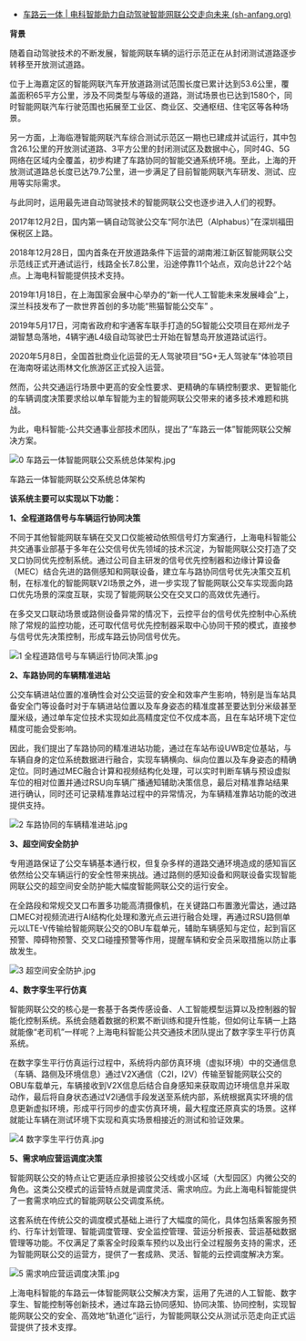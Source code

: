 - [车路云一体 | 电科智能助力自动驾驶智能网联公交走向未来 (sh-anfang.org)](http://www.sh-anfang.org/page/2/8/8719.html)

**背景**

随着自动驾驶技术的不断发展，智能网联车辆的运行示范正在从封闭测试道路逐步转移至开放测试道路。

位于上海嘉定区的智能网联汽车开放道路测试范围长度已累计达到53.6公里，覆盖面积65平方公里，涉及不同类型与等级的道路，测试场景也已达到1580个，同时智能网联汽车行驶范围也拓展至工业区、商业区、交通枢纽、住宅区等各种场景。

另一方面，上海临港智能网联汽车综合测试示范区一期也已建成并试运行，其中包含26.1公里的开放测试道路、3平方公里的封闭测试区及数据中心，同时4G、5G网络在区域内全覆盖，初步构建了车路协同的智能交通系统环境。至此，上海的开放测试道路总长度已达79.7公里，进一步满足了目前智能网联汽车研发、测试、应用等实际需求。

与此同时，运用最先进自动驾驶技术的智能网联公交也逐步进入人们的视野。

2017年12月2日，国内第一辆自动驾驶公交车“阿尔法巴（Alphabus）”在深圳福田保税区上路。

2018年12月28日，国内首条在开放道路条件下运营的湖南湘江新区智能网联公交示范线正式开通试运行，线路全长7.8公里，沿途停靠11个站点，双向总计22个站点。上海电科智能提供技术支持。

2019年1月18日，在上海国家会展中心举办的“新一代人工智能未来发展峰会”上，深兰科技发布了一款世界首创的多功能“熊猫智能公交车” 。

2019年5月17日，河南省政府和宇通客车联手打造的5G智能公交项目在郑州龙子湖智慧岛落地，4辆宇通L4级自动驾驶巴士开始在智慧岛开放道路试运行。

2020年5月8日，全国首批商业化运营的无人驾驶项目“5G+无人驾驶车”体验项目在海南呀诺达雨林文化旅游区正式投入运营。

然而，公共交通运行场景中更高的安全性要求、更精确的车辆控制要求、更智能化的车辆调度决策要求给以单车智能为主的智能网联公交带来的诸多技术难题和挑战。

为此，电科智能-公共交通事业部技术团队，提出了“车路云一体”智能网联公交解决方案。

![0 车路云一体智能网联公交系统总体架构.jpg](http://www.sh-anfang.org/ueditor/php/upload/image/20200723/1595488439357981.jpg)

车路云一体智能网联公交系统总体架构



**该系统主要可以实现以下功能：**

**1、全程道路信号与车辆运行协同决策**

不同于其他智能网联车辆在交叉口仅能被动依照信号灯方案通行，上海电科智能公共交通事业部基于多年在公交信号优先领域的技术沉淀，为智能网联公交打造了交叉口协同优先控制系统。通过公司自主研发的信号优先控制器和边缘计算设备（MEC）结合先进的路侧感知和网联设备，建立车与路协同信号优先决策交互机制，在标准化的智能网联V2I场景之外，进一步实现了智能网联公交车实现面向路口优先场景的深度互联，实现了智能网联公交在交叉口的高效优先通行。

在多交叉口联动场景或路侧设备异常的情况下，云控平台的信号优先控制中心系统除了常规的监控功能，还可取代信号优先控制器采取中心协同干预的模式，直接参与信号优先决策控制，形成车路云协同信号优先。

![1 全程道路信号与车辆运行协同决策.jpg](http://www.sh-anfang.org/ueditor/php/upload/image/20200723/1595488561208747.jpg)

**2、车路协同的车辆精准进站**

公交车辆进站位置的准确性会对公交运营的安全和效率产生影响，特别是当车站具备安全门等设备时对于车辆进站位置以及车身姿态的精准度甚至要达到分米级甚至厘米级，通过单车定位技术实现如此高精度定位不仅成本高，且在车站环境下定位精度可能会受影响。

因此，我们提出了车路协同的精准进站功能，通过在车站布设UWB定位基站，与车辆自身的定位系统数据进行融合，实现车辆横向、纵向位置以及车身姿态的精确定位。同时通过MEC融合计算和视频结构化处理，可以实时判断车辆与预设虚拟车位的相对位置并通过RSU向车辆广播通知辅助决策信息，最后对精准靠站结果进行确认，同时还可记录精准靠站过程中的异常情况，为车辆精准靠站功能的改进提供支持。

![2 车路协同的车辆精准进站.jpg](http://www.sh-anfang.org/ueditor/php/upload/image/20200723/1595488575372310.jpg)

**3、超空间安全防护**

专用道路保证了公交车辆基本通行权，但复杂多样的道路交通环境造成的感知盲区依然给公交车辆运行的安全性带来挑战。通过路侧的感知设备和网联设备实现智能网联公交的超空间安全防护能大幅度智能网联公交的运行安全。

在全路段和常规交叉口布置多功能高清摄像机，在关键路口布置激光雷达，通过路口MEC对视频流进行AI结构化处理和激光点云进行融合处理，再通过RSU路侧单元以LTE-V传输给智能网联公交的OBU车载单元，辅助车辆感知与定位，起到盲区预警、障碍物预警、交叉口碰撞预警等作用，提醒车辆和安全员采取措施以防止事故发生。

![3 超空间安全防护.jpg](http://www.sh-anfang.org/ueditor/php/upload/image/20200723/1595488592706926.jpg)

**4、数字孪生平行仿真**

智能网联公交的核心是一套基于各类传感设备、人工智能模型运算以及控制器的智能化控制系统。系统会随着数据的积累不断训练和提升性能，但如何让车辆一上路就能像“老司机”一样呢？上海电科智能公共交通技术团队提出了数字孪生平行仿真系统。

在数字孪生平行仿真运行过程中，系统将内部仿真环境（虚拟环境）中的交通信息（车辆、路侧及环境信息）通过V2X通信（C2I，I2V）传输至智能网联公交的OBU车载单元，车辆接收到V2X信息后结合自身感知来获取周边环境信息并采取动作，最后将自身状态通过V2I通信手段发送至系统内部，系统根据真实环境的信息更新虚拟环境，形成平行同步的虚实仿真环境，最大程度还原真实的场景。这样就能让车辆在测试环境下实现和真实场景相接近的测试和验证效果。

![4 数字孪生平行仿真.jpg](http://www.sh-anfang.org/ueditor/php/upload/image/20200723/1595488621126367.jpg)

**5、需求响应营运调度决策**

智能网联公交的特点让它更适应承担接驳公交线或小区域（大型园区）内微公交的角色。这类公交模式的运营特点就是调度灵活、需求响应。为此上海电科智能提供了一套需求响应式的智能网联公交调度系统。

这套系统在传统公交的调度模式基础上进行了大幅度的简化，具体包括乘客服务预约、行车计划管理、智能调度管理、安全监控管理、营运分析报表、营运基础数据管理等功能。不仅满足了乘客全时段乘车预约以及出行全过程服务支持的需求，还为智能网联公交的运营方，提供了一套成熟、灵活、智能的云控调度解决方案。

![5 需求响应营运调度决策.jpg](http://www.sh-anfang.org/ueditor/php/upload/image/20200723/1595488644644917.jpg)

上海电科智能的车路云一体智能网联公交解决方案，运用了先进的人工智能、数字孪生、智能控制等创新技术，通过车路云协同感知、协同决策、协同控制，实现智能网联公交的安全、高效地“轨道化”运行，为智能网联公交从测试示范走向正式运营提供了技术支撑。